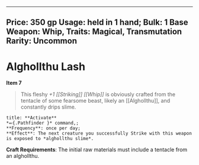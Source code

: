 
---
Price: 350 gp
Usage: held in 1 hand;
Bulk: 1
Base Weapon: Whip,
Traits: Magical, Transmutation
Rarity: Uncommon
---

# Alghollthu Lash

**Item 7**

> This fleshy *+1 [[Striking]] [[Whip]]* is obviously crafted from the tentacle of some fearsome beast, likely an [[Alghollthu]], and constantly drips slime.

```ad-embed-ability
title: **Activate**
*⬻{.Pathfinder }* command,; 
**Frequency**: once per day;
**Effect**: The next creature you successfully Strike with this weapon is exposed to *alghollthu slime*.

```

**Craft Requirements**: The initial raw materials must include a tentacle from an alghollthu.
